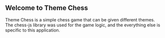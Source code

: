 ## Welcome to Theme Chess

Theme Chess is a simple chess game that can be given different themes. The chess-js library was used for the game logic, and the everything else is specific to this application. 


